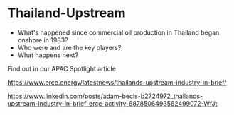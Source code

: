 # Thailand-Upstream

- What's happened since commercial oil production in Thailand began onshore in 1983?
- Who were and are the key players?
- What happens next?

Find out in our APAC Spotlight article


https://www.erce.energy/latestnews/thailands-upstream-industry-in-brief/


https://www.linkedin.com/posts/adam-becis-b2724972_thailands-upstream-industry-in-brief-erce-activity-6878506493562499072-WfJt 
